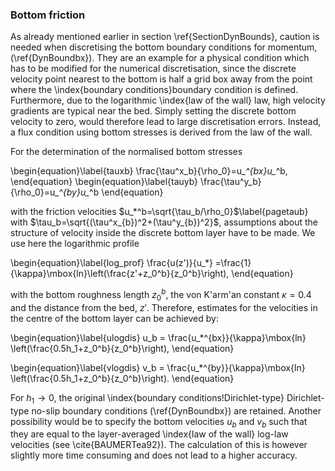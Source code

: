 ### Bottom friction

As already mentioned earlier in section \ref{SectionDynBounds},
caution is needed when discretising the
bottom boundary conditions for momentum, (\ref{DynBoundbx}).
They are an example
for a physical condition which has to be modified for the numerical
discretisation, since the discrete velocity point nearest to the bottom
is half a grid box away from the point where the
\index{boundary conditions}boundary condition
is defined. Furthermore, due to the logarithmic \index{law of the wall}
law, high velocity
gradients are typical near the bed. Simply setting the discrete bottom
velocity to zero, would therefore lead to large discretisation errors.
Instead, a flux condition using bottom stresses is derived from the
law of the wall.

For the determination of the normalised bottom stresses

\begin{equation}\label{tauxb}
\frac{\tau^x_b}{\rho_0}=u_*^{bx}u_*^b,
\end{equation}
\begin{equation}\label{tauyb}
\frac{\tau^y_b}{\rho_0}=u_*^{by}u_*^b
\end{equation}

with the friction velocities
$u_*^b=\sqrt{\tau_b/\rho_0}$\label{pagetaub} with
$\tau_b=\sqrt{(\tau^x_{b})^2+(\tau^y_{b})^2}$,
assumptions about the structure of
velocity inside the discrete bottom layer have to be made.
We use here the logarithmic profile

\begin{equation}\label{log_prof}
\frac{u(z')}{u_*}
=\frac{1}{\kappa}\mbox{ln}\left(\frac{z'+z_0^b}{z_0^b}\right),
\end{equation}

with the bottom roughness length $z_0^b$, the von K\'arm\'an constant $\kappa=0.4$
and the distance from the bed, $z'$.
Therefore, estimates for the velocities in the centre of the bottom
layer can be achieved by:

\begin{equation}\label{ulogdis}
u_b = \frac{u_*^{bx}}{\kappa}\mbox{ln} \left(\frac{0.5h_1+z_0^b}{z_0^b}\right),
\end{equation}

\begin{equation}\label{vlogdis}
v_b = \frac{u_*^{by}}{\kappa}\mbox{ln} \left(\frac{0.5h_1+z_0^b}{z_0^b}\right).
\end{equation}

For $h_1\rightarrow 0$, the original \index{boundary conditions!Dirichlet-type}
Dirichlet-type
no-slip boundary conditions (\ref{DynBoundbx}) are retained.
Another possibility would be to specify the bottom velocities $u_b$ and $v_b$
such that they are equal to the layer-averaged \index{law of the wall}
log-law velocities
(see \cite{BAUMERTea92}).
The calculation of this is however slightly more time consuming
and does not lead to a higher accuracy.


